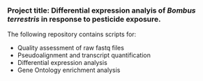 ### Project title: Differential expression analyis of _Bombus terrestris_ in response to pesticide exposure. 

The following repository contains scripts for:  
- Quality assessment of raw fastq files
- Pseudoalignment and transcript quantification
- Differential expression analysis 
- Gene Ontology enrichment analysis
